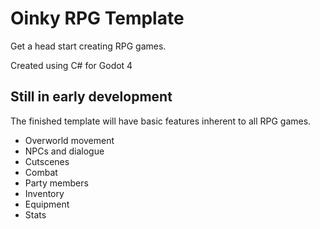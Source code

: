 # Oinky RPG Template
Get a head start creating RPG games.

Created using C# for Godot 4

## Still in early development
The finished template will have basic features inherent to all RPG games.
- Overworld movement
- NPCs and dialogue
- Cutscenes
- Combat
- Party members
- Inventory
- Equipment
- Stats
